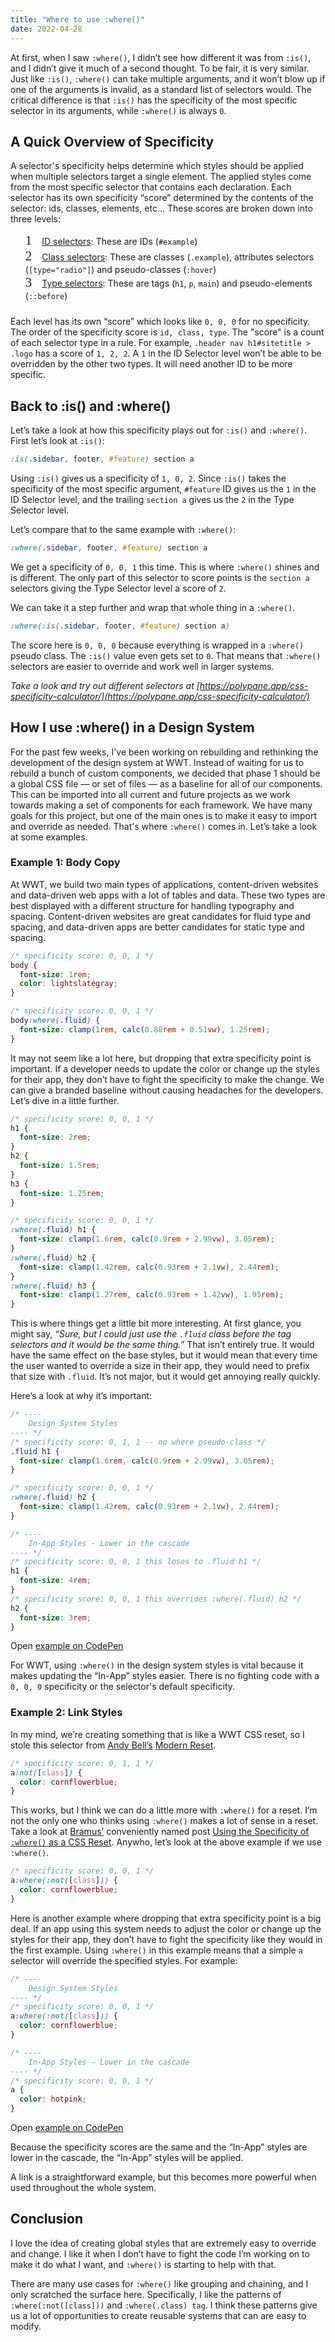 ```yaml
---
title: "Where to use :where()"
date: 2022-04-28
---
```


At first, when I saw `:where()`, I didn’t see how different it was from `:is()`, and I didn’t give it much of a second thought. To be fair, it is very similar. Just like `:is()`, `:where()` can take multiple arguments, and it won’t blow up if one of the arguments is invalid, as a standard list of selectors would. The critical difference is that `:is()` has the specificity of the most specific selector in its arguments, while `:where()` is always `0`.

## A Quick Overview of Specificity

A selector's specificity helps determine which styles should be applied when multiple selectors target a single element. The applied styles come from the most specific selector that contains each declaration. Each selector has its own specificity “score” determined by the contents of the selector: ids, classes, elements, etc... These scores are broken down into three levels:

1. [ID selectors](https://developer.mozilla.org/en-US/docs/Web/CSS/ID_selectors): These are IDs (`#example`)
2. [Class selectors](https://developer.mozilla.org/en-US/docs/Web/CSS/Class_selectors): These are classes (`.example`), attributes selectors (`[type="radio"]`) and pseudo-classes (`:hover`)
3. [Type selectors](https://developer.mozilla.org/en-US/docs/Web/CSS/Type_selectors): These are tags (`h1`, `p`, `main`) and pseudo-elements (`::before`)

<style>
ol{
  counter-reset: list_counter;
  list-style: none;
  margin-bottom: 1.5rem;
}
ol li {
  align-items: baseline;
  counter-increment: list_counter;
}
ol li::before {
  content: counter(list_counter);
  color: var(--accent);
  font-family: 'Cartograph', mono;
  font-size: 1.5em;
  font-variant-numeric: tabular-nums;
  margin-right: 1rem;
}
</style>

Each level has its own “score” which looks like `0, 0, 0` for no specificity. The order of the specificity score is `id, class, type`. The "score" is a count of each selector type in a rule. For example, `.header nav h1#sitetitle > .logo` has a score of `1, 2, 2`.  A `1` in the ID Selector level won’t be able to be overridden by the other two types. It will need another ID to be more specific.

## Back to :is() and :where()

Let’s take a look at how this specificity plays out for `:is()` and `:where()`. First let’s look at `:is()`:
```css
:is(.sidebar, footer, #feature) section a
```
Using `:is()` gives us a specificity of `1, 0, 2`.  Since `:is()` takes the specificity of the most specific argument, `#feature` ID gives us the `1` in the ID Selector level, and the trailing `section a` gives us the `2` in the Type Selector level.

Let’s compare that to the same example with `:where()`:

```css
:where(.sidebar, footer, #feature) section a
```
We get a specificity of `0, 0, 1` this time. This is where `:where()` shines and is different. The only part of this selector to score points is the `section a` selectors giving the Type Selector level a score of `2`.

We can take it a step further and wrap that whole thing in a `:where()`.

```css
:where(:is(.sidebar, footer, #feature) section a)
```

The score here is `0, 0, 0` because everything is wrapped in a `:where()` pseudo class. The `:is()` value even gets set to `0`. That means that `:where()` selectors are easier to override and work well in larger systems.


*Take a look and try out different selectors at [https://polypane.app/css-specificity-calculator/](https://polypane.app/css-specificity-calculator/)*

## How I use :where() in a Design System

For the past few weeks, I've been working on rebuilding and rethinking the development of the design system at WWT. Instead of waiting for us to rebuild a bunch of custom components, we decided that phase 1 should be a global CSS file — or set of files — as a baseline for all of our components. This can be imported into all current and future projects as we work towards making a set of components for each framework. We have many goals for this project, but one of the main ones is to make it easy to import and override as needed. That's where `:where()` comes in. Let’s take a look at some examples.

### Example 1: Body Copy

At WWT, we build two main types of applications, content-driven websites and data-driven web apps with a lot of tables and data. These two types are best displayed with a different structure for handling typography and spacing. Content-driven websites are great candidates for fluid type and spacing, and data-driven apps are better candidates for static type and spacing.

```css
/* specificity score: 0, 0, 1 */
body {
  font-size: 1rem;
  color: lightslategray;
}

/* specificity score: 0, 0, 1 */
body:where(.fluid) {
  font-size: clamp(1rem, calc(0.88rem + 0.51vw), 1.25rem);
}
```

It may not seem like a lot here, but dropping that extra specificity point is important. If a developer needs to update the color or change up the styles for their app, they don’t have to fight the specificity to make the change. We can give a branded baseline without causing headaches for the developers. Let’s dive in a little further.

```css
/* specificity score: 0, 0, 1 */
h1 {
  font-size: 2rem;
}
h2 {
  font-size: 1.5rem;
}
h3 {
  font-size: 1.25rem;
}

/* specificity score: 0, 0, 1 */
:where(.fluid) h1 {
  font-size: clamp(1.6rem, calc(0.9rem + 2.99vw), 3.05rem);
}
:where(.fluid) h2 {
  font-size: clamp(1.42rem, calc(0.93rem + 2.1vw), 2.44rem);
}
:where(.fluid) h3 {
  font-size: clamp(1.27rem, calc(0.93rem + 1.42vw), 1.95rem);
}
```

This is where things get a little bit more interesting. At first glance, you might say, _“Sure, but I could just use the `.fluid` class before the tag selectors and it would be the same thing.”_ That isn’t entirely true. It would have the same effect on the base styles, but it would mean that every time the user wanted to override a size in their app, they would need to prefix that size with `.fluid`. It’s not major, but it would get annoying really quickly.

Here’s a look at why it’s important:

```css
/* ----
	Design System Styles
---- */
/* specificity score: 0, 1, 1 -- no where pseudo-class */
.fluid h1 {
  font-size: clamp(1.6rem, calc(0.9rem + 2.99vw), 3.05rem);
}

/* specificity score: 0, 0, 1 */
:where(.fluid) h2 {
  font-size: clamp(1.42rem, calc(0.93rem + 2.1vw), 2.44rem);
}

/* ----
	In-App Styles - Lower in the cascade
---- */
/* specificity score: 0, 0, 1 this loses to .fluid h1 */
h1 {
  font-size: 4rem;
}
/* specificity score: 0, 0, 1 this overrides :where(.fluid) h2 */
h2 {
  font-size: 3rem;
}
```

Open [example on CodePen](https://codepen.io/davidleininger/pen/xxpmOpd)

For WWT, using `:where()` in the design system styles is vital because it makes updating the “In-App” styles easier. There is no fighting code with a `0, 0, 0` specificity or the selector's default specificity.

### Example 2: Link Styles

In my mind, we’re creating something that is like a WWT CSS reset, so I stole this selector from [Andy Bell’s](https://twitter.com/hankchizljaw) [Modern Reset](https://github.com/hankchizljaw/modern-css-reset).

```css
/* specificity score: 0, 1, 1 */
a:not([class]) {
  color: cornflowerblue;
}
```

This works, but I think we can do a little more with `:where()` for a reset. I’m not the only one who thinks using `:where()` makes a lot of sense in a reset. Take a look at [Bramus’](https://twitter.com/bramus) conveniently named post [Using the Specificity of `:where()` as a CSS Reset](https://www.bram.us/2021/07/20/using-the-specificity-of-where-as-a-css-reset/). Anywho, let’s look at the above example if we use `:where()`.

```css
/* specificity score: 0, 0, 1 */
a:where(:not([class])) {
  color: cornflowerblue;
}
```

Here is another example where dropping that extra specificity point is a big deal. If an app using this system needs to adjust the color or change up the styles for their app, they don’t have to fight the specificity like they would in the first example. Using `:where()` in this example means that a simple `a` selector will override the specified styles. For example:

```css
/* ----
	Design System Styles
---- */
/* specificity score: 0, 0, 1 */
a:where(:not([class])) {
  color: cornflowerblue;
}

/* ----
	In-App Styles - Lower in the cascade
---- */
/* specificity score: 0, 0, 1 */
a {
  color: hotpink;
}
```

Open [example on CodePen](https://codepen.io/davidleininger/pen/ZErzKeg)

Because the specificity scores are the same and the “In-App” styles are lower in the cascade, the “In-App” styles will be applied.

A link is a straightforward example, but this becomes more powerful when used throughout the whole system.

## Conclusion

I love the idea of creating global styles that are extremely easy to override and change. I like it when I don’t have to fight the code I’m working on to make it do what I want, and `:where()` is starting to help with that.

There are many use cases for `:where()` like grouping and chaining, and I only scratched the surface here. Specifically, I like the patterns of `:where(:not([class]))` and `:where(.class) tag`. I think these patterns give us a lot of opportunities to create reusable systems that can are easy to modify.
